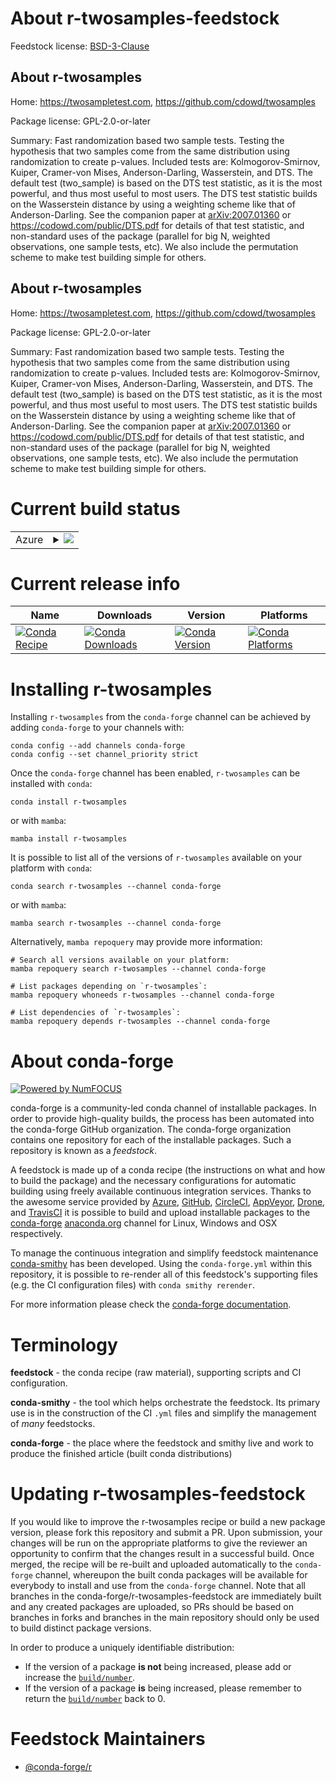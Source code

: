 About r-twosamples-feedstock
============================

Feedstock license: [BSD-3-Clause](https://github.com/conda-forge/r-twosamples-feedstock/blob/main/LICENSE.txt)


About r-twosamples
------------------

Home: https://twosampletest.com, https://github.com/cdowd/twosamples

Package license: GPL-2.0-or-later

Summary: Fast randomization based two sample tests. Testing the hypothesis that two samples come from the same distribution using randomization to create p-values. Included tests are: Kolmogorov-Smirnov, Kuiper, Cramer-von Mises, Anderson-Darling, Wasserstein, and DTS. The default test (two_sample) is based on the DTS test statistic, as it is the most powerful, and thus most useful to most users. The DTS test statistic builds on the Wasserstein distance by using a weighting scheme like that of Anderson-Darling. See the companion paper at <arXiv:2007.01360> or <https://codowd.com/public/DTS.pdf> for details of that test statistic, and non-standard uses of the package (parallel for big N, weighted observations, one sample tests, etc). We also include the permutation scheme to make test building simple for others.

About r-twosamples
------------------

Home: https://twosampletest.com, https://github.com/cdowd/twosamples

Package license: GPL-2.0-or-later

Summary: Fast randomization based two sample tests. Testing the hypothesis that two samples come from the same distribution using randomization to create p-values. Included tests are: Kolmogorov-Smirnov, Kuiper, Cramer-von Mises, Anderson-Darling, Wasserstein, and DTS. The default test (two_sample) is based on the DTS test statistic, as it is the most powerful, and thus most useful to most users. The DTS test statistic builds on the Wasserstein distance by using a weighting scheme like that of Anderson-Darling. See the companion paper at <arXiv:2007.01360> or <https://codowd.com/public/DTS.pdf> for details of that test statistic, and non-standard uses of the package (parallel for big N, weighted observations, one sample tests, etc). We also include the permutation scheme to make test building simple for others.

Current build status
====================


<table>
    
  <tr>
    <td>Azure</td>
    <td>
      <details>
        <summary>
          <a href="https://dev.azure.com/conda-forge/feedstock-builds/_build/latest?definitionId=18546&branchName=main">
            <img src="https://dev.azure.com/conda-forge/feedstock-builds/_apis/build/status/r-twosamples-feedstock?branchName=main">
          </a>
        </summary>
        <table>
          <thead><tr><th>Variant</th><th>Status</th></tr></thead>
          <tbody><tr>
              <td>linux_64_r_base4.4</td>
              <td>
                <a href="https://dev.azure.com/conda-forge/feedstock-builds/_build/latest?definitionId=18546&branchName=main">
                  <img src="https://dev.azure.com/conda-forge/feedstock-builds/_apis/build/status/r-twosamples-feedstock?branchName=main&jobName=linux&configuration=linux%20linux_64_r_base4.4" alt="variant">
                </a>
              </td>
            </tr><tr>
              <td>linux_64_r_base4.5</td>
              <td>
                <a href="https://dev.azure.com/conda-forge/feedstock-builds/_build/latest?definitionId=18546&branchName=main">
                  <img src="https://dev.azure.com/conda-forge/feedstock-builds/_apis/build/status/r-twosamples-feedstock?branchName=main&jobName=linux&configuration=linux%20linux_64_r_base4.5" alt="variant">
                </a>
              </td>
            </tr><tr>
              <td>osx_64_r_base4.4</td>
              <td>
                <a href="https://dev.azure.com/conda-forge/feedstock-builds/_build/latest?definitionId=18546&branchName=main">
                  <img src="https://dev.azure.com/conda-forge/feedstock-builds/_apis/build/status/r-twosamples-feedstock?branchName=main&jobName=osx&configuration=osx%20osx_64_r_base4.4" alt="variant">
                </a>
              </td>
            </tr><tr>
              <td>osx_64_r_base4.5</td>
              <td>
                <a href="https://dev.azure.com/conda-forge/feedstock-builds/_build/latest?definitionId=18546&branchName=main">
                  <img src="https://dev.azure.com/conda-forge/feedstock-builds/_apis/build/status/r-twosamples-feedstock?branchName=main&jobName=osx&configuration=osx%20osx_64_r_base4.5" alt="variant">
                </a>
              </td>
            </tr><tr>
              <td>win_64_r_base4.4</td>
              <td>
                <a href="https://dev.azure.com/conda-forge/feedstock-builds/_build/latest?definitionId=18546&branchName=main">
                  <img src="https://dev.azure.com/conda-forge/feedstock-builds/_apis/build/status/r-twosamples-feedstock?branchName=main&jobName=win&configuration=win%20win_64_r_base4.4" alt="variant">
                </a>
              </td>
            </tr><tr>
              <td>win_64_r_base4.5</td>
              <td>
                <a href="https://dev.azure.com/conda-forge/feedstock-builds/_build/latest?definitionId=18546&branchName=main">
                  <img src="https://dev.azure.com/conda-forge/feedstock-builds/_apis/build/status/r-twosamples-feedstock?branchName=main&jobName=win&configuration=win%20win_64_r_base4.5" alt="variant">
                </a>
              </td>
            </tr>
          </tbody>
        </table>
      </details>
    </td>
  </tr>
</table>

Current release info
====================

| Name | Downloads | Version | Platforms |
| --- | --- | --- | --- |
| [![Conda Recipe](https://img.shields.io/badge/recipe-r--twosamples-green.svg)](https://anaconda.org/conda-forge/r-twosamples) | [![Conda Downloads](https://img.shields.io/conda/dn/conda-forge/r-twosamples.svg)](https://anaconda.org/conda-forge/r-twosamples) | [![Conda Version](https://img.shields.io/conda/vn/conda-forge/r-twosamples.svg)](https://anaconda.org/conda-forge/r-twosamples) | [![Conda Platforms](https://img.shields.io/conda/pn/conda-forge/r-twosamples.svg)](https://anaconda.org/conda-forge/r-twosamples) |

Installing r-twosamples
=======================

Installing `r-twosamples` from the `conda-forge` channel can be achieved by adding `conda-forge` to your channels with:

```
conda config --add channels conda-forge
conda config --set channel_priority strict
```

Once the `conda-forge` channel has been enabled, `r-twosamples` can be installed with `conda`:

```
conda install r-twosamples
```

or with `mamba`:

```
mamba install r-twosamples
```

It is possible to list all of the versions of `r-twosamples` available on your platform with `conda`:

```
conda search r-twosamples --channel conda-forge
```

or with `mamba`:

```
mamba search r-twosamples --channel conda-forge
```

Alternatively, `mamba repoquery` may provide more information:

```
# Search all versions available on your platform:
mamba repoquery search r-twosamples --channel conda-forge

# List packages depending on `r-twosamples`:
mamba repoquery whoneeds r-twosamples --channel conda-forge

# List dependencies of `r-twosamples`:
mamba repoquery depends r-twosamples --channel conda-forge
```


About conda-forge
=================

[![Powered by
NumFOCUS](https://img.shields.io/badge/powered%20by-NumFOCUS-orange.svg?style=flat&colorA=E1523D&colorB=007D8A)](https://numfocus.org)

conda-forge is a community-led conda channel of installable packages.
In order to provide high-quality builds, the process has been automated into the
conda-forge GitHub organization. The conda-forge organization contains one repository
for each of the installable packages. Such a repository is known as a *feedstock*.

A feedstock is made up of a conda recipe (the instructions on what and how to build
the package) and the necessary configurations for automatic building using freely
available continuous integration services. Thanks to the awesome service provided by
[Azure](https://azure.microsoft.com/en-us/services/devops/), [GitHub](https://github.com/),
[CircleCI](https://circleci.com/), [AppVeyor](https://www.appveyor.com/),
[Drone](https://cloud.drone.io/welcome), and [TravisCI](https://travis-ci.com/)
it is possible to build and upload installable packages to the
[conda-forge](https://anaconda.org/conda-forge) [anaconda.org](https://anaconda.org/)
channel for Linux, Windows and OSX respectively.

To manage the continuous integration and simplify feedstock maintenance
[conda-smithy](https://github.com/conda-forge/conda-smithy) has been developed.
Using the ``conda-forge.yml`` within this repository, it is possible to re-render all of
this feedstock's supporting files (e.g. the CI configuration files) with ``conda smithy rerender``.

For more information please check the [conda-forge documentation](https://conda-forge.org/docs/).

Terminology
===========

**feedstock** - the conda recipe (raw material), supporting scripts and CI configuration.

**conda-smithy** - the tool which helps orchestrate the feedstock.
                   Its primary use is in the construction of the CI ``.yml`` files
                   and simplify the management of *many* feedstocks.

**conda-forge** - the place where the feedstock and smithy live and work to
                  produce the finished article (built conda distributions)


Updating r-twosamples-feedstock
===============================

If you would like to improve the r-twosamples recipe or build a new
package version, please fork this repository and submit a PR. Upon submission,
your changes will be run on the appropriate platforms to give the reviewer an
opportunity to confirm that the changes result in a successful build. Once
merged, the recipe will be re-built and uploaded automatically to the
`conda-forge` channel, whereupon the built conda packages will be available for
everybody to install and use from the `conda-forge` channel.
Note that all branches in the conda-forge/r-twosamples-feedstock are
immediately built and any created packages are uploaded, so PRs should be based
on branches in forks and branches in the main repository should only be used to
build distinct package versions.

In order to produce a uniquely identifiable distribution:
 * If the version of a package **is not** being increased, please add or increase
   the [``build/number``](https://docs.conda.io/projects/conda-build/en/latest/resources/define-metadata.html#build-number-and-string).
 * If the version of a package **is** being increased, please remember to return
   the [``build/number``](https://docs.conda.io/projects/conda-build/en/latest/resources/define-metadata.html#build-number-and-string)
   back to 0.

Feedstock Maintainers
=====================

* [@conda-forge/r](https://github.com/orgs/conda-forge/teams/r/)

